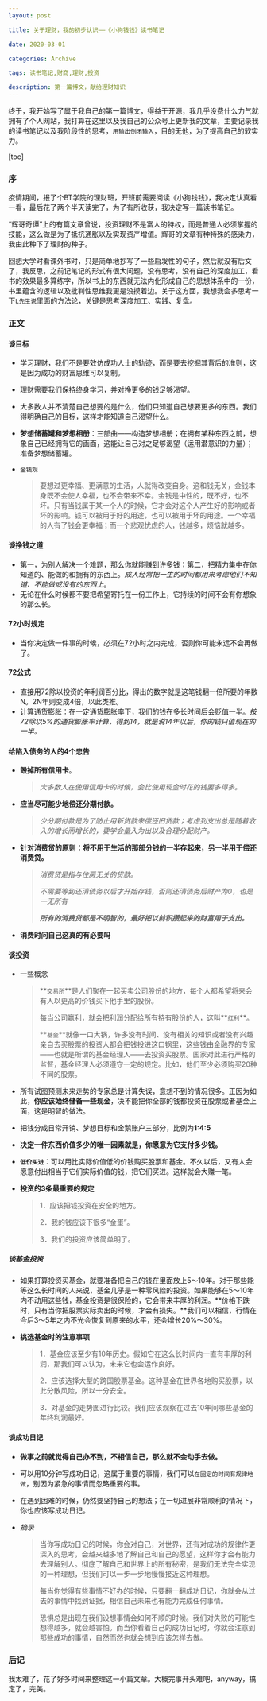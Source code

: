 ```yaml
---
layout: post

title: 关于理财，我的初步认识——《小狗钱钱》读书笔记

date: 2020-03-01

categories: Archive

tags: 读书笔记,财商,理财,投资

description: 第一篇博文，献给理财知识
---
```


终于，我开始写了属于我自己的第一篇博文，得益于开源，我几乎没费什么力气就拥有了个人网站，我打算在这里以及我自己的公众号上更新我的文章，主要记录我的读书笔记以及我阶段性的思考，`用输出倒闭输入`，目的无他，为了提高自己的软实力。

[toc]

### 序

疫情期间，报了个BT学院的理财班，开班前需要阅读《小狗钱钱》，我决定认真看一看，最后花了两个半天读完了，为了有所收获，我决定写一篇读书笔记。

“辉哥奇谭”上的有篇文章曾说，投资理财不是富人的特权，而是普通人必须掌握的技能，这么做是为了抵抗通胀以及实现资产增值。辉哥的文章有种特殊的感染力，我由此种下了理财的种子。

回想大学时看课外书时，只是简单地抄写了一些启发性的句子，然后就没有后文了，我反思，之前记笔记的形式有很大问题，没有思考，没有自己的深度加工，看书的效果最多算练字，所以书上的东西就无法内化形成自己的思想体系中的一份，书里蕴含的逻辑以及批判性思维我更是没摸着边。关于这方面，我想我会多思考一下`L先生说`里面的方法论，关键是思考深度加工、实践、复盘。



### 正文

#### 谈目标

- 学习理财，我们不是要效仿成功人士的轨迹，而是要去挖掘其背后的准则，这是因为成功的财富思维可以复制。

- 理财需要我们保持终身学习，并对挣更多的钱足够渴望。

- 大多数人并不清楚自己想要的是什么，他们只知道自己想要更多的东西。我们得明确自己的目标，这样才能知道自己渴望什么。

- **梦想储蓄罐和梦想相册**：三部曲——构造梦想相册；在拥有某种东西之前，想象自己已经拥有它的画面，这能让自己对之足够渴望（运用潜意识的力量）；准备梦想储蓄罐。

- `金钱观`

  > 要想过更幸福、更满意的生活，人就得改变自身。这和钱无关，金钱本身既不会使人幸福，也不会带来不幸。金钱是中性的，既不好，也不坏。只有当钱属于某一个人的时候，它才会对这个人产生好的影响或者坏的影响。钱可以被用于好的用途，也可以被用于坏的用途。一个幸福的人有了钱会更幸福；而一个悲观忧虑的人，钱越多，烦恼就越多。

#### 谈挣钱之道

- 第一，为别人解决一个难题，那么你就能赚到许多钱；第二，把精力集中在你知道的、能做的和拥有的东西上。*成人经常把一生的时间都用来考虑他们不知道、不能做或没有的东西上*。
- 无论在什么时候都不要把希望寄托在一份工作上，它持续的时间不会有你想象的那么长。

#### 72小时规定

- 当你决定做一件事的时候，必须在72小时之内完成，否则你可能永远不会再做了。



#### 72公式

- 直接用72除以投资的年利润百分比，得出的数字就是这笔钱翻一倍所要的年数N。2N年则变成4倍，以此类推。
- 计算通货膨胀：在一定通货膨胀率下，我们的钱在多长时间后会贬值一半。*按72除以5%的通货膨胀率计算，得到14，就是说14年以后，你的钱只值现在的一半。*

#### 给陷入债务的人的4个忠告

- **毁掉所有信用卡**。

  > *大多数人在使用信用卡的时候，会比使用现金时花的钱要多得多。*

- **应当尽可能少地偿还分期付款。**

  > *少分期付款是为了防止用新贷款来偿还旧贷款；考虑到支出总是随着收入的增长而增长的，要学会量入为出以及合理分配财产。*

- **针对消费贷的原则：将不用于生活的那部分钱的一半存起来，另一半用于偿还消费贷。**

  > *消费贷是指与住房无关的贷款。*
  >
  > *不需要等到还清债务以后才开始存钱，否则还清债务后财产为0，也是一无所有*
  >
  > ***所有的消费贷都是不明智的，最好把以前积攒起来的财富用于支出。***

- **消费时问自己这真的有必要吗**

#### 谈投资

- 一些概念

  > **`交易所`**是人们聚在一起买卖公司股份的地方，每个人都希望将来会有人以更高的价钱买下他手里的股份。
  >
  > 每当公司赢利，就会把利润分配给所有持有股份的人，这叫**`红利`**。
  >
  > **`基金`**就像一口大锅，许多没有时间、没有相关的知识或者没有兴趣亲自去买股票的投资人都会把钱投进这口锅里，这些钱由金融界的专家——也就是所谓的基金经理人——去投资买股票。国家对此进行严格的监督，基金经理人必须遵守一定的规定。比如，他们至少必须购买20种不同的股票。

- 所有试图预测未来走势的专家总是计算失误，意想不到的情况很多。正因为如此，**你应该始终储备一些现金**，决不能把你全部的钱都投资在股票或者基金上面，这是明智的做法。

- 把钱分成日常开销、梦想目标和金鹅账户三部分，比例为**1:4:5**

- **决定一件东西价值多少的唯一因素就是，你愿意为它支付多少钱。**

- **`低价买进`**：可以用比实际价值低的价钱购买股票和基金。不久以后，又有人会愿意付出相当于它们实际价值的钱，把它们买进。这样就会大赚一笔。

- **投资的3条最重要的规定**

  > 1．应该把钱投资在安全的地方。
  >
  > 2．我的钱应该下很多“金蛋”。
  >
  > 3．我们的投资应该简单明了。 

##### 谈基金投资

- 如果打算投资买基金，就要准备把自己的钱在里面放上5～10年。对于那些能等这么长时间的人来说，基金几乎是一种零风险的投资。如果能够在5～10年内不动用这些钱，基金投资是很保险的，它会带来丰厚的利润。**价格下跌时，只有当你把股票实际卖出的时候，才会有损失。**我们可以相信，行情在今后3～5年之内不光会恢复到原来的水平，还会增长20%～30%。

- **挑选基金时的注意事项**

  > 1．基金应该至少有10年历史。假如它在这么长时间内一直有丰厚的利润，那我们可以认为，未来它也会运作良好。
  >
  > 2．应该选择大型的跨国股票基金。这种基金在世界各地购买股票，以此分散风险，所以十分安全。
  >
  > 3．对基金的走势图进行比较。我们应该观察在过去10年间哪些基金的年终利润最好。



#### 谈成功日记

- **做事之前就觉得自己办不到，不相信自己，那么就不会动手去做。**

- 可以用10分钟写成功日记，这属于重要的事情，我们可以`在固定的时间有规律地做`，别因为紧急的事情而忽略重要的事。

- 在遇到困难的时候，仍然要坚持自己的想法；在一切进展非常顺利的情况下，你也应该写成功日记。

- *摘录*

  > 当你写成功日记的时候，你会对自己，对世界，还有对成功的规律作更深入的思考，会越来越多地了解自己和自己的愿望，这样你才会有能力去理解别人。彻底了解自己和世界上的所有秘密，是我们无法完全实现的一种理想，但我们可以一步一步地慢慢接近这种理想。
  >
  > 每当你觉得有些事情不好办的时候，只要翻一翻成功日记，你就会从过去的事情中找到证据，相信自己未来也有能力完成任何事情。
  >
  > 恐惧总是出现在我们设想事情会如何不顺的时候。我们对失败的可能性想得越多，就会越害怕。而当你看着自己的成功日记时，你就会注意到那些成功的事情，自然而然也就会想到应该怎样去做。



### 后记

我太难了，花了好多时间来整理这一小篇文章。大概完事开头难吧，anyway，搞定了，完美。

